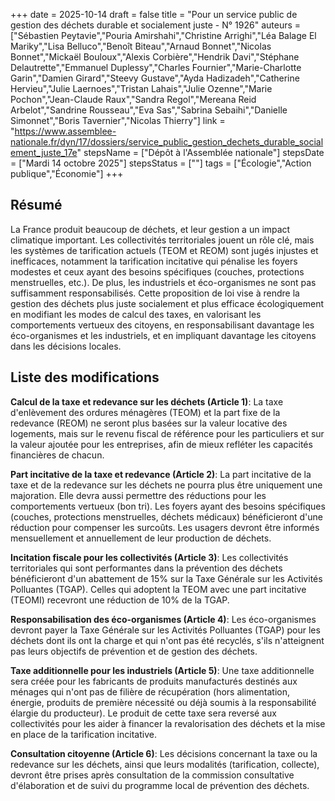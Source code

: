 +++
date = 2025-10-14
draft = false
title = "Pour un service public de gestion des déchets durable et socialement juste - N° 1926"
auteurs = ["Sébastien Peytavie","Pouria Amirshahi","Christine Arrighi","Léa Balage El Mariky","Lisa Belluco","Benoît Biteau","Arnaud Bonnet","Nicolas Bonnet","Mickaël Bouloux","Alexis Corbière","Hendrik Davi","Stéphane Delautrette","Emmanuel Duplessy","Charles Fournier","Marie-Charlotte Garin","Damien Girard","Steevy Gustave","Ayda Hadizadeh","Catherine Hervieu","Julie Laernoes","Tristan Lahais","Julie Ozenne","Marie Pochon","Jean-Claude Raux","Sandra Regol","Mereana Reid Arbelot","Sandrine Rousseau","Eva Sas","Sabrina Sebaihi","Danielle Simonnet","Boris Tavernier","Nicolas Thierry"]
link = "https://www.assemblee-nationale.fr/dyn/17/dossiers/service_public_gestion_dechets_durable_socialement_juste_17e"
stepsName = ["Dépôt à l'Assemblée nationale"]
stepsDate = ["Mardi 14 octobre 2025"]
stepsStatus = [""]
tags = ["Écologie","Action publique","Économie"]
+++

## Résumé

La France produit beaucoup de déchets, et leur gestion a un impact climatique important. Les collectivités territoriales jouent un rôle clé, mais les systèmes de tarification actuels (TEOM et REOM) sont jugés injustes et inefficaces, notamment la tarification incitative qui pénalise les foyers modestes et ceux ayant des besoins spécifiques (couches, protections menstruelles, etc.). De plus, les industriels et éco-organismes ne sont pas suffisamment responsabilisés. Cette proposition de loi vise à rendre la gestion des déchets plus juste socialement et plus efficace écologiquement en modifiant les modes de calcul des taxes, en valorisant les comportements vertueux des citoyens, en responsabilisant davantage les éco-organismes et les industriels, et en impliquant davantage les citoyens dans les décisions locales.

## Liste des modifications

**Calcul de la taxe et redevance sur les déchets (Article 1)**: La taxe d'enlèvement des ordures ménagères (TEOM) et la part fixe de la redevance (REOM) ne seront plus basées sur la valeur locative des logements, mais sur le revenu fiscal de référence pour les particuliers et sur la valeur ajoutée pour les entreprises, afin de mieux refléter les capacités financières de chacun.

**Part incitative de la taxe et redevance (Article 2)**: La part incitative de la taxe et de la redevance sur les déchets ne pourra plus être uniquement une majoration. Elle devra aussi permettre des réductions pour les comportements vertueux (bon tri). Les foyers ayant des besoins spécifiques (couches, protections menstruelles, déchets médicaux) bénéficieront d'une réduction pour compenser les surcoûts. Les usagers devront être informés mensuellement et annuellement de leur production de déchets.

**Incitation fiscale pour les collectivités (Article 3)**: Les collectivités territoriales qui sont performantes dans la prévention des déchets bénéficieront d'un abattement de 15% sur la Taxe Générale sur les Activités Polluantes (TGAP). Celles qui adoptent la TEOM avec une part incitative (TEOMI) recevront une réduction de 10% de la TGAP.

**Responsabilisation des éco-organismes (Article 4)**: Les éco-organismes devront payer la Taxe Générale sur les Activités Polluantes (TGAP) pour les déchets dont ils ont la charge et qui n'ont pas été recyclés, s'ils n'atteignent pas leurs objectifs de prévention et de gestion des déchets.

**Taxe additionnelle pour les industriels (Article 5)**: Une taxe additionnelle sera créée pour les fabricants de produits manufacturés destinés aux ménages qui n'ont pas de filière de récupération (hors alimentation, énergie, produits de première nécessité ou déjà soumis à la responsabilité élargie du producteur). Le produit de cette taxe sera reversé aux collectivités pour les aider à financer la revalorisation des déchets et la mise en place de la tarification incitative.

**Consultation citoyenne (Article 6)**: Les décisions concernant la taxe ou la redevance sur les déchets, ainsi que leurs modalités (tarification, collecte), devront être prises après consultation de la commission consultative d'élaboration et de suivi du programme local de prévention des déchets.

